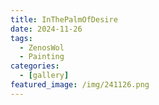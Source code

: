 ```yaml
---
title: InThePalmOfDesire
date: 2024-11-26
tags:
  - ZenosWol
  - Painting
categories:
  - [gallery]
featured_image: /img/241126.png
---
```


